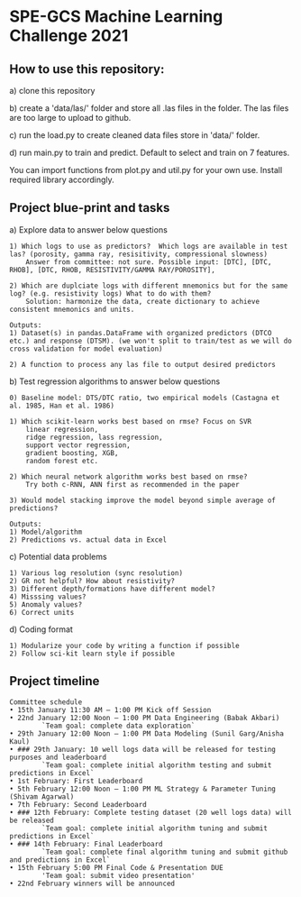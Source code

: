 
# SPE-GCS Machine Learning Challenge 2021

## How to use this repository:

a) clone this repository

b) create a 'data/las/' folder and store all .las files in the folder. The las files are too large to upload to github.

c) run the load.py to create cleaned data files store in 'data/' folder.

d) run main.py to train and predict. Default to select and train on 7 features.

You can import functions from plot.py and util.py for your own use. Install required library accordingly.

## Project blue-print and tasks

a) Explore data to answer below questions

    1) Which logs to use as predictors?  Which logs are available in test las? (porosity, gamma ray, resisitivity, compressional slowness) 
        Answer from committee: not sure. Possible input: [DTC], [DTC, RHOB], [DTC, RHOB, RESISTIVITY/GAMMA RAY/POROSITY],
    
    2) Which are duplciate logs with different mnemonics but for the same log? (e.g. resistivity logs) What to do with them?
        Solution: harmonize the data, create dictionary to achieve consistent mnemonics and units.

    Outputs: 
    1) Dataset(s) in pandas.DataFrame with organized predictors (DTCO etc.) and response (DTSM). (we won't split to train/test as we will do cross validation for model evaluation)

    2) A function to process any las file to output desired predictors

b) Test regression algorithms to answer below questions

    0) Baseline model: DTS/DTC ratio, two empirical models (Castagna et al. 1985, Han et al. 1986)

    1) Which scikit-learn works best based on rmse? Focus on SVR 
        linear regression, 
        ridge regression, lass regression, 
        support vector regression, 
        gradient boosting, XGB, 
        random forest etc.

    2) Which neural network algorithm works best based on rmse? 
        Try both c-RNN, ANN first as recommended in the paper

    3) Would model stacking improve the model beyond simple average of predictions?

    Outputs:
    1) Model/algorithm 
    2) Predictions vs. actual data in Excel

c) Potential data problems
    
    1) Various log resolution (sync resolution)
    2) GR not helpful? How about resistivity? 
    3) Different depth/formations have different model? 
    4) Misssing values? 
    5) Anomaly values?
    6) Correct units

d) Coding format

    1) Modularize your code by writing a function if possible
    2) Follow sci-kit learn style if possible

## Project timeline

    Committee schedule
    • 15th January 11:30 AM – 1:00 PM Kick off Session
    • 22nd January 12:00 Noon – 1:00 PM Data Engineering (Babak Akbari)
            `Team goal: complete data exploration`
    • 29th January 12:00 Noon – 1:00 PM Data Modeling (Sunil Garg/Anisha Kaul)
    • ### 29th January: 10 well logs data will be released for testing purposes and leaderboard
            `Team goal: complete initial algorithm testing and submit predictions in Excel`
    • 1st February: First Leaderboard
    • 5th February 12:00 Noon – 1:00 PM ML Strategy & Parameter Tuning (Shivam Agarwal)
    • 7th February: Second Leaderboard
    • ### 12th February: Complete testing dataset (20 well logs data) will be released
            `Team goal: complete initial algorithm tuning and submit predictions in Excel`
    • ### 14th February: Final Leaderboard
            `Team goal: complete final algorithm tuning and submit github and predictions in Excel`
    • 15th February 5:00 PM Final Code & Presentation DUE
            'Team goal: submit video presentation'            
    • 22nd February winners will be announced




